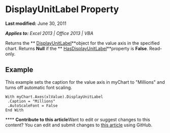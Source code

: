 
# DisplayUnitLabel Property

 **Last modified:** June 30, 2011

 _**Applies to:** Excel 2013 | Office 2013 | VBA_

Returns the  ** [DisplayUnitLabel](1d8f0340-1760-295a-2c4e-92709d1deabc.md)**object for the value axis in the specified chart. Returns  **Null** if the ** [HasDisplayUnitLabel](5093286f-53ff-3c56-d047-7b6a92d2b7d6.md)**property is  **False**. Read-only.


## Example

This example sets the caption for the value axis in myChart to "Millions" and turns off automatic font scaling.


```
With myChart.Axes(xlValue).DisplayUnitLabel 
 .Caption = "Millions" 
 .AutoScaleFont = False 
End With
```


****   **Contribute to this article**Want to edit or suggest changes to this content? You can edit and submit changes to  [this article](https://github.com/jhershey00/VBA_Excel_Test/OpenXMLCon/articles/50e91894-9b5d-c915-e94c-e4563b54487a.md) using GitHub.

